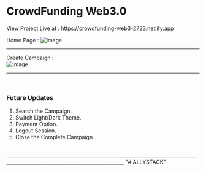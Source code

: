 # CrowdFunding Web3.0

View Project Live at : https://crowdfunding-web3-2723.netlify.app

Home Page :
![image](https://github.com/SURAJPATIL6088/CrowdFunding_Web3.0/assets/78692972/a5820cb5-08e2-4b08-bea2-1d23807a530e) <br>
_______________________________________________________________________________________________________________________________
Create Campaign : <br>
![image](https://github.com/SURAJPATIL6088/CrowdFunding_Web3.0/assets/78692972/e09abf47-299d-4370-a3cf-3fe6d53713f9)

_______________________________________________________________________________________________________________________________
<br>

### Future Updates <br>
  1. Search the Campaign.<br>
  2. Switch Light/Dark Theme.<br>
  3. Payment Option.<br>
  4. Logout Session.<br>
  5. Close the Complete Campaign.<br>
<br>
______________________________________________________________________________________________________________________________
"# ALLYSTACK" 
